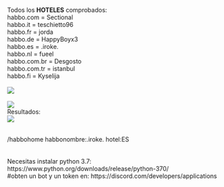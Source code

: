 Todos los <b>HOTELES</b> comprobados:
<br>
habbo.com = Sectional
<br>
habbo.it = teschietto96
<br>
habbo.fr = jorda
<br>
habbo.de = HappyBoyx3
<br>
habbo.es = .iroke.
<br>
habbo.nl = fueel
<br>
habbo.com.br = Desgosto
<br>
habbo.com.tr = istanbul
<br>
habbo.fi = Kyselija
<br>
<br>
<img src="https://i.imgur.com/wDwZOXw.png">
<br>
<br>
<img src="https://i.imgur.com/oaralpr.png">
<br>
Resultados:
<br>
<img src="https://i.imgur.com/comFcbN.png">


<br>
/habbohome habbonombre:.iroke. hotel:ES
<br>
<br>
<br>
Necesitas instalar python 3.7: https://www.python.org/downloads/release/python-370/
<br>
#obten un bot y un token en: https://discord.com/developers/applications
